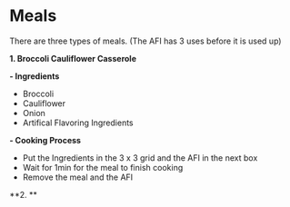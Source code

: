 # Meals

There are three types of meals.
(The AFI has 3 uses before it is used up)

**1. Broccoli Cauliflower Casserole**

**- Ingredients**
- Broccoli
- Cauliflower
- Onion
- Artifical Flavoring Ingredients

**- Cooking Process**
- Put the Ingredients in the 3 x 3 grid and the AFI in the next box
- Wait for 1min for the meal to finish cooking
- Remove the meal and the AFI

**2. **
